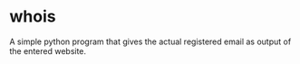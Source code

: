 # whois
A simple python program that gives the actual registered email as output of the entered website.
